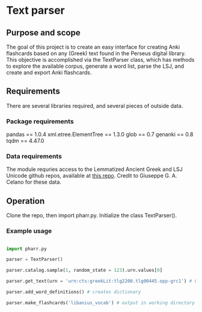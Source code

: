 # Text parser

## Purpose and scope

The goal of this project is to create an easy interface for creating Anki flashcards based on any (Greek) text found in the Perseus digital library. This objective is accomplished via the TextParser class, which has methods to explore the available corpus, generate a word list, parse the LSJ, and create and export Anki flashcards.

## Requirements

There are several libraries required, and several pieces of outside data.

### Package requirements

pandas == 1.0.4
xml.etree.ElementTree == 1.3.0
glob == 0.7
genanki == 0.8
tqdm == 4.47.0

### Data requirements

The module requries access to the Lemmatized Ancient Greek and LSJ Unicode github repos, available at [this repo](https://github.com/gcelano). Credit to Giuseppe G. A. Celano for these data.

## Operation

Clone the repo, then import pharr.py. Initialize the class TextParser().

### Example usage

```python

import pharr.py

parser = TextParser()

parser.catalog.sample(1, random_state = 123).urn.values[0]

parser.get_text(urn = 'urn:cts:greekLit:tlg2200.tlg00445.opp-grc1') # Libanius, Orationes XXVI-L

parser.add_word_definitions() # creates dictionary

parser.make_flashcards('libanius_vocab') # output in working directory
